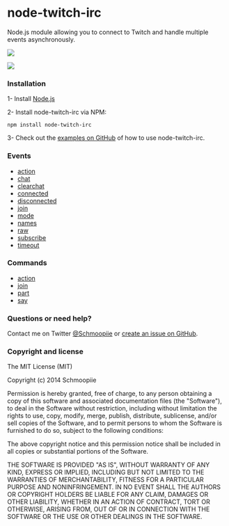 # node-twitch-irc

Node.js module allowing you to connect to Twitch and handle multiple events asynchronously.

![](https://nodei.co/npm/node-twitch-irc.png?downloads=true&stars=true)

![](https://david-dm.org/Schmoopiie/node-twitch-irc.png)

### Installation

1- Install [Node.js](http://nodejs.org/download/)

2- Install node-twitch-irc via NPM:
```
npm install node-twitch-irc
```
3- Check out the [examples on GitHub](examples) of how to use node-twitch-irc.

### Events

- [action](examples/events.js#L21)
- [chat](examples/events.js#L26)
- [clearchat](examples/events.js#L31)
- [connected](examples/events.js#L36)
- [disconnected](examples/events.js#L41)
- [join](examples/events.js#L46)
- [mode](examples/events.js#L51)
- [names](examples/events.js#L56)
- [raw](examples/events.js#L67)
- [subscribe](examples/events.js#L72)
- [timeout](examples/events.js#L77)

### Commands

- [action](examples/commands.js)
- [join](examples/commands.js)
- [part](examples/commands.js)
- [say](examples/commands.js)

### Questions or need help?

Contact me on Twitter [@Schmoopiie](https://twitter.com/Schmoopiie/) or [create an issue on GitHub](https://github.com/Schmoopiie/node-twitch-irc/issues).

### Copyright and license

The MIT License (MIT)

Copyright (c) 2014 Schmoopiie

Permission is hereby granted, free of charge, to any person obtaining a copy
of this software and associated documentation files (the "Software"), to deal
in the Software without restriction, including without limitation the rights
to use, copy, modify, merge, publish, distribute, sublicense, and/or sell
copies of the Software, and to permit persons to whom the Software is
furnished to do so, subject to the following conditions:

The above copyright notice and this permission notice shall be included in all
copies or substantial portions of the Software.

THE SOFTWARE IS PROVIDED "AS IS", WITHOUT WARRANTY OF ANY KIND, EXPRESS OR
IMPLIED, INCLUDING BUT NOT LIMITED TO THE WARRANTIES OF MERCHANTABILITY,
FITNESS FOR A PARTICULAR PURPOSE AND NONINFRINGEMENT. IN NO EVENT SHALL THE
AUTHORS OR COPYRIGHT HOLDERS BE LIABLE FOR ANY CLAIM, DAMAGES OR OTHER
LIABILITY, WHETHER IN AN ACTION OF CONTRACT, TORT OR OTHERWISE, ARISING FROM,
OUT OF OR IN CONNECTION WITH THE SOFTWARE OR THE USE OR OTHER DEALINGS IN THE
SOFTWARE.